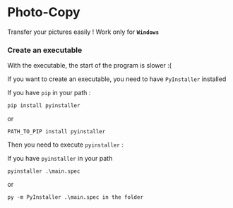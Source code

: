 
# Photo-Copy

Transfer your pictures easily !
Work only for __`Windows`__


### Create an executable
With the executable, the start of the program is slower :(

If you want to create an executable, you need to have `PyInstaller` installed

If you have `pip` in your path :
```
pip install pyinstaller
```
or
```
PATH_TO_PIP install pyinstaller
```
Then you need to execute `pyinstaller` :

If you have `pyinstaller` in your path
```
pyinstaller .\main.spec
```
or
```
py -m PyInstaller .\main.spec in the folder
```